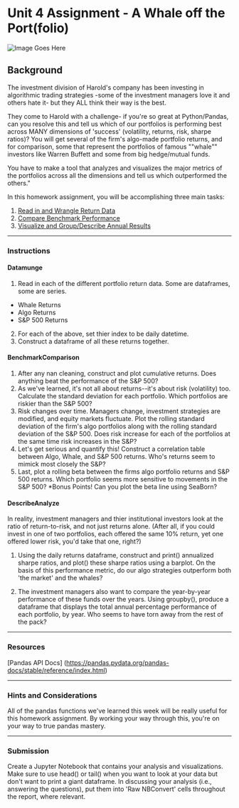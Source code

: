 # Unit 4 Assignment - A Whale off the Port(folio)

![Image Goes Here]()

## Background

The investment division of Harold's company has been investing in algorithmic trading strategies -some of the investment managers love it and others hate it- but they ALL think their way is the best. 

They come to Harold with a challenge- if you're so great at Python/Pandas, can you resolve this and tell us which of our portfolios is performing best across MANY dimensions of 'success' (volatility, returns, risk, sharpe ratios)? You will get several of the firm's algo-made portfolio returns, and for comparison, some that represent the portfolios of famous ""whale"" investors like Warren Buffett and some from big hedge/mutual funds. 

You have to make a tool that analyzes and visualizes the major metrics of the portfolios across all the dimensions and tell us which outperformed the others."

In this homework assignment, you will be accomplishing three main tasks:

1. [Read in and Wrangle Return Data](#Datamunge)
2. [Compare Benchmark Performance](#BenchmarkComparison)
3. [Visualize and Group/Describe Annual Results](#DescribeAnalyze)

- - -

### Instructions

#### Datamunge

1. Read in each of the different portfolio return data. Some are dataframes, some are series.  
* Whale Returns
* Algo Returns 
* S&P 500 Returns
2. For each of the above, set thier index to be daily datetime.
3. Construct a dataframe of all these returns together.

#### BenchmarkComparison

1. After any nan cleaning, construct and plot cumulative returns. Does anything beat the performance of the S&P 500? 
2. As we've learned, it's not all about returns--it's about risk (volatility) too. Calculate the standard deviation for each portfolio. Which portfolios are riskier than the S&P 500? 
3. Risk changes over time. Managers change, investment strategies are modified, and equity markets fluctuate. Plot the rolling standard deviation of the firm's algo portfolios along with the rolling standard deviation of the S&P 500. Does risk increase for each of the portfolios at the same time risk increases in the S&P?
4. Let's get serious and quantify this! Construct a correlation table between Algo, Whale, and S&P 500 returns. Who's returns seem to mimick most closely the S&P?  
5. Last, plot a rolling beta between the firms algo portfolio returns and S&P 500 returns. Which portfolio seems more sensitive to movements in the S&P 500?
*Bonus Points! Can you plot the beta line using SeaBorn? 

#### DescribeAnalyze

In reality, investment managers and thier institutional investors look at the ratio of return-to-risk, and not just returns alone. (After all, if you could invest in one of two portfolios, each offered the same 10% return, yet one offered lower risk, you'd take that one, right?) 

1. Using the daily returns dataframe, construct and print() annualized sharpe ratios, and plot() these sharpe ratios using a barplot. On the basis of this performance metric, do our algo strategies outperform both 'the market' and the whales? 

2. The investment managers also want to compare the year-by-year performance of these funds over the years. Using groupby(), produce a dataframe that displays the total annual percentage performance of each portfolio, by year. Who seems to have torn away from the rest of the pack? 
- - -

### Resources

[Pandas API Docs] (https://pandas.pydata.org/pandas-docs/stable/reference/index.html)

- - -

### Hints and Considerations

All of the pandas functions we've learned this week will be really useful for this homework assignment. By working your way through this, you're on your way to true pandas mastery.

- - -

### Submission

Create a Jupyter Notebook that contains your analysis and visualizations. Make sure to use head() or tail() when you want to look at your data but don't want to print a giant dataframe. In discussing your analysis (i.e., answering the questions), put them into 'Raw NBConvert' cells throughout the report, where relevant.
